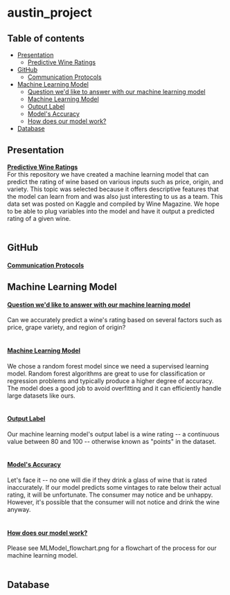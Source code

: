 # austin_project

## Table of contents
* [Presentation](#Presentation)<br>
    * [Predictive Wine Ratings](##PredictiveWineRatings)<br>
* [GitHub](#GitHub)<br>
    * [Communication Protocols](#CommunicationProtocols)<br>
* [Machine Learning Model](#MachineLearningModel)<br>
    * [Question we'd like to answer with our machine learning model](#Questionwe'dliketoanswerwithourmachinelearningmodel)<br>
    * [Machine Learning Model](#MachineLearningModel)<br>
    * [Output Label](#OutputLabel)<br>
    * [Model's Accuracy](#Model'sAccuracy)<br>
    * [How does our model work?](#Howdoesourmodelwork?)<br>
* [Database](#Database)

## Presentation

<ins><b>Predictive Wine Ratings</ins></b><br>
For this repository we have created a machine learning model that can predict the rating of wine based on various inputs such as price, origin, and variety. This topic was selected because it offers descriptive features that the model can learn from and was also just interesting to us as a team. This data set was posted on Kaggle and compiled by Wine Magazine. We hope to be able to plug variables into the model and have it output a predicted rating of a given wine.<br><br>

## GitHub
#### <ins><b>Communication Protocols</ins></b><br> ####

## Machine Learning Model

#### <ins><b>Question we'd like to answer with our machine learning model</ins></b><br> ####
Can we accurately predict a wine's rating based on several factors such as price, grape variety, and region of origin?<br><br>
#### <ins>**Machine Learning Model**</ins><br> ####
We chose a random forest model since we need a supervised learning model. Random forest algorithms are great to use for classification or regression problems and typically produce a higher degree of accuracy. The model does a good job to avoid overfitting and it can efficiently handle large datasets like ours.<br><br>
#### <ins>**Output Label**</ins><br> ####
Our machine learning model's output label is a wine rating -- a continuous value between 80 and 100 -- otherwise known as "points" in the dataset.<br><br> 
#### <ins>**Model's Accuracy**</ins><br> ####
Let's face it -- no one will die if they drink a glass of wine that is rated inaccurately. If our model predicts some vintages to rate below their actual rating, it will be unfortunate. The consumer may notice and be unhappy. However, it's possible that the consumer will not notice and drink the wine anyway.<br><br> 
#### <ins>**How does our model work?**</ins><br> ####
Please see MLModel_flowchart.png for a flowchart of the process for our machine learning model.<br><br>



## Database


